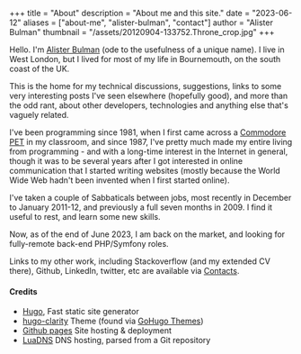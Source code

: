 +++
title = "About"
description = "About me and this site."
date = "2023-06-12"
aliases = ["about-me", "alister-bulman", "contact"]
author = "Alister Bulman"
thumbnail = "/assets/20120904-133752.Throne_crop.jpg"
+++

Hello. I'm [Alister Bulman](https://www.google.com/search?q=alister+bulman) (ode to the usefulness of a unique name). I live in West London, but I lived for most of my life in Bournemouth, on the south coast of the UK.

This is the home for my technical discussions, suggestions, links to some very interesting posts I've seen elsewhere (hopefully good), and more than the odd rant, about other developers, technologies and anything else that's vaguely related.

I've been programming since 1981, when I first came across a [Commodore PET](http://en.wikipedia.org/wiki/Commodore_PET) in my classroom, and since 1987, I've pretty much made my entire living from programming - and with a long-time interest in the Internet in general, though it was to be several years after I got interested in online communication that I started writing websites (mostly because the World Wide Web hadn't been invented when I first started online).

I've taken a couple of Sabbaticals between jobs, most recently in December to January 2011-12, and previously a full seven months in 2009. I find it useful to rest, and learn some new skills.

Now, as of the end of June 2023, I am back on the market, and looking for fully-remote back-end PHP/Symfony roles.

Links to my other work, including Stackoverflow (and my extended CV there), Github, LinkedIn,  twitter, etc are available via [Contacts](/contacts).


#### Credits

* [Hugo](https://gohugo.io/), Fast static site generator
* [hugo-clarity]( https://github.com/chipzoller/hugo-clarity) Theme (found via [GoHugo Themes](https://themes.gohugo.io/themes/hugo-clarity/))
* [Github pages](https://pages.github.com/) Site hosting & deployment
* [LuaDNS](https://luadns.com/) DNS hosting, parsed from a Git repository
